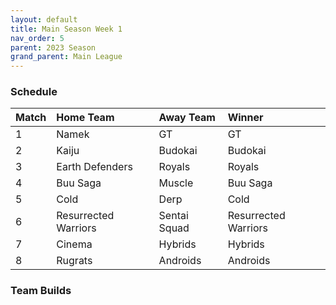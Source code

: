 ```yaml
---
layout: default
title: Main Season Week 1
nav_order: 5
parent: 2023 Season
grand_parent: Main League
---
```

### Schedule

| Match | Home Team            | Away Team    | Winner               |
|:------|:---------------------|:-------------|:---------------------|
| 1     | Namek                | GT           | GT                   |
| 2     | Kaiju                | Budokai      | Budokai              |
| 3     | Earth Defenders      | Royals       | Royals               |
| 4     | Buu Saga             | Muscle       | Buu Saga             |
| 5     | Cold                 | Derp         | Cold                 |
| 6     | Resurrected Warriors | Sentai Squad | Resurrected Warriors |
| 7     | Cinema               | Hybrids      | Hybrids              |
| 8     | Rugrats              | Androids     | Androids             |

### Team Builds 

